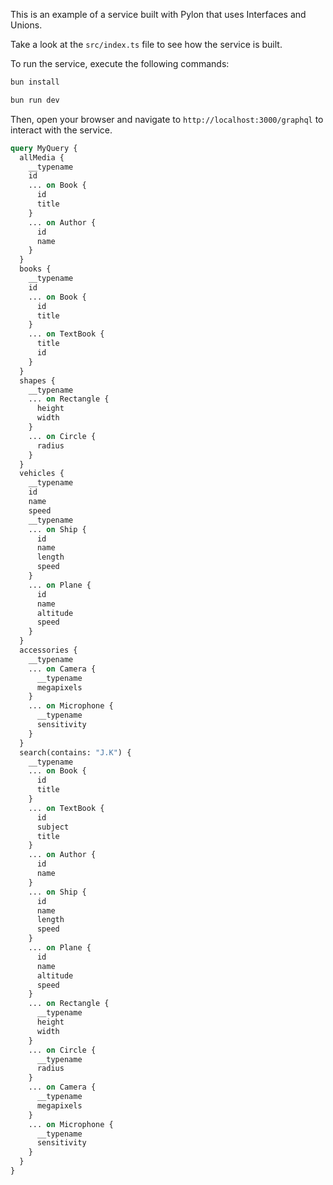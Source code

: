 This is an example of a service built with Pylon that uses Interfaces and Unions.

Take a look at the `src/index.ts` file to see how the service is built.

To run the service, execute the following commands:

```bash
bun install
```

```bash
bun run dev
```

Then, open your browser and navigate to `http://localhost:3000/graphql` to interact with the service.

```graphql
query MyQuery {
  allMedia {
    __typename
    id
    ... on Book {
      id
      title
    }
    ... on Author {
      id
      name
    }
  }
  books {
    __typename
    id
    ... on Book {
      id
      title
    }
    ... on TextBook {
      title
      id
    }
  }
  shapes {
    __typename
    ... on Rectangle {
      height
      width
    }
    ... on Circle {
      radius
    }
  }
  vehicles {
    __typename
    id
    name
    speed
    __typename
    ... on Ship {
      id
      name
      length
      speed
    }
    ... on Plane {
      id
      name
      altitude
      speed
    }
  }
  accessories {
    __typename
    ... on Camera {
      __typename
      megapixels
    }
    ... on Microphone {
      __typename
      sensitivity
    }
  }
  search(contains: "J.K") {
    __typename
    ... on Book {
      id
      title
    }
    ... on TextBook {
      id
      subject
      title
    }
    ... on Author {
      id
      name
    }
    ... on Ship {
      id
      name
      length
      speed
    }
    ... on Plane {
      id
      name
      altitude
      speed
    }
    ... on Rectangle {
      __typename
      height
      width
    }
    ... on Circle {
      __typename
      radius
    }
    ... on Camera {
      __typename
      megapixels
    }
    ... on Microphone {
      __typename
      sensitivity
    }
  }
}
```
